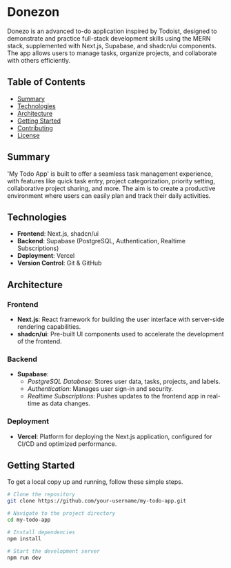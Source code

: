 # Donezon

Donezo is an advanced to-do application inspired by Todoist, designed to demonstrate and practice full-stack development skills using the MERN stack, supplemented with Next.js, Supabase, and shadcn/ui components. The app allows users to manage tasks, organize projects, and collaborate with others efficiently.

## Table of Contents

- [Summary](#summary)
- [Technologies](#technologies)
- [Architecture](#architecture)
- [Getting Started](#getting-started)
- [Contributing](#contributing)
- [License](#license)

## Summary

'My Todo App' is built to offer a seamless task management experience, with features like quick task entry, project categorization, priority setting, collaborative project sharing, and more. The aim is to create a productive environment where users can easily plan and track their daily activities.

## Technologies

- **Frontend**: Next.js, shadcn/ui
- **Backend**: Supabase (PostgreSQL, Authentication, Realtime Subscriptions)
- **Deployment**: Vercel
- **Version Control**: Git & GitHub

## Architecture

### Frontend

- **Next.js**: React framework for building the user interface with server-side rendering capabilities.
- **shadcn/ui**: Pre-built UI components used to accelerate the development of the frontend.

### Backend

- **Supabase**:
  - *PostgreSQL Database*: Stores user data, tasks, projects, and labels.
  - *Authentication*: Manages user sign-in and security.
  - *Realtime Subscriptions*: Pushes updates to the frontend app in real-time as data changes.

### Deployment

- **Vercel**: Platform for deploying the Next.js application, configured for CI/CD and optimized performance.

## Getting Started

To get a local copy up and running, follow these simple steps.

```bash
# Clone the repository
git clone https://github.com/your-username/my-todo-app.git

# Navigate to the project directory
cd my-todo-app

# Install dependencies
npm install

# Start the development server
npm run dev
